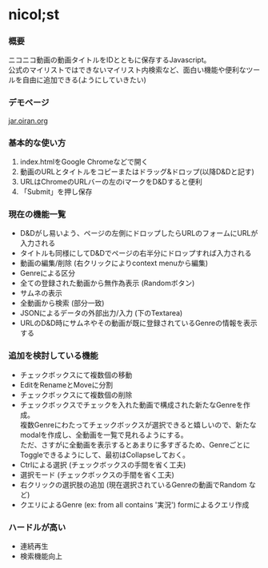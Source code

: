 # nicol;st

### 概要
ニコニコ動画の動画タイトルをIDとともに保存するJavascript。  
公式のマイリストではできないマイリスト内検索など、面白い機能や便利なツールを自由に追加できる(ようにしていきたい)  

### デモページ
[jar.oiran.org](http://jar.oiran.org/app/nicolist/)

### 基本的な使い方
1. index.htmlをGoogle Chromeなどで開く
2. 動画のURLとタイトルをコピーまたはドラッグ&ドロップ(以降D&Dと記す)
3. URLはChromeのURLバーの左のiマークをD&Dすると便利
4. 「Submit」を押し保存

### 現在の機能一覧
* D&Dがし易いよう、ページの左側にドロップしたらURLのフォームにURLが入力される
* タイトルも同様にしてD&Dでページの右半分にドロップすれば入力される
* 動画の編集/削除 (右クリックによりcontext menuから編集)
* Genreによる区分
* 全ての登録された動画から無作為表示 (Randomボタン)
* サムネの表示
* 全動画から検索 (部分一致)
* JSONによるデータの外部出力/入力 (下のTextarea)
* URLのD&D時にサムネやその動画が既に登録されているGenreの情報を表示する

### 追加を検討している機能
* チェックボックスにて複数個の移動
* EditをRenameとMoveに分割
* チェックボックスにて複数個の削除
* チェックボックスでチェックを入れた動画で構成された新たなGenreを作成。  
複数Genreにわたってチェックボックスが選択できると嬉しいので、新たなmodalを作成し、全動画を一覧で見れるようにする。  
ただ、さすがに全動画を表示するとあまりに多すぎるため、GenreごとにToggleできるようにして、最初はCollapseしておく。
* Ctrlによる選択 (チェックボックスの手間を省く工夫)
* 選択モード (チェックボックスの手間を省く工夫)
* 右クリックの選択肢の追加 (現在選択されているGenreの動画でRandom など)
* クエリによるGenre (ex: from all contains '実況') formによるクエリ作成

### ハードルが高い
* 連続再生
* 検索機能向上